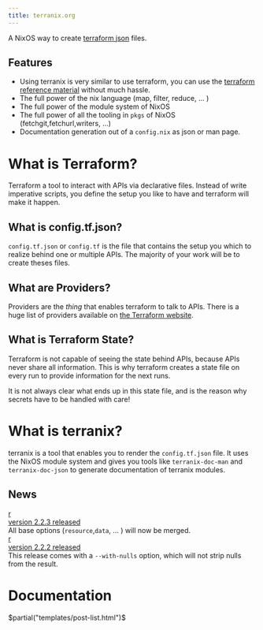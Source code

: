 ```yaml
---
title: terranix.org
---
```


A NixOS way to create [terraform json](https://www.terraform.io/docs/configuration/syntax-json.html) files.

## Features

* Using terranix is very similar to use terraform, you can use the
  [terraform reference material](https://www.terraform.io/docs/providers/index.html) without much hassle.
* The full power of the nix language (map, filter, reduce, ... )
* The full power of the module system of NixOS
* The full power of all the tooling in `pkgs` of NixOS (fetchgit,fetchurl,writers, ...)
* Documentation generation out of a `config.nix` as json or man page.

# What is Terraform?

Terraform a tool to interact with APIs via declarative files.
Instead of write imperative scripts, you
define the setup you like to have and terraform will make it happen.

## What is config.tf.json?

`config.tf.json` or `config.tf` is the file that contains the
setup you which to realize behind one or multiple APIs.
The majority of your work will be to create theses files.

## What are Providers?

Providers are the *thing* that enables terraform to talk to APIs.
There is a huge list of providers available on 
[the Terraform website](https://www.terraform.io/docs/providers/index.html).

## What is Terraform State?

Terraform is not capable of seeing the state behind APIs,
because APIs never share all information.
This is why terraform creates a state file
on every run to provide information for the next runs.

It is not always clear what ends up in this state file,
and is the reason why secrets have to be handled with care!


# What is terranix?

terranix is a tool that enables you to render the `config.tf.json` file.
It uses the NixOS module system and gives you tools like `terranix-doc-man` and `terranix-doc-json`
to generate documentation of terranix modules.

## News

<div class="media"> <div class="media-left"> <a href="https://github.com/mrVanDalo/terranix/releases/tag/2.2.3"> <div class="avatarholder">r</div> </a> </div> <div class="media-body"> <div class="media-heading"><a href="https://github.com/mrVanDalo/terranix/releases/tag/2.2.3"> version 2.2.3 released </a> </div> <div class="media-content"> All base options (<code>resource</code>,<code>data</code>, ... ) will now be merged. </div> </div> </div>

<div class="media"> <div class="media-left"> <a href="https://github.com/mrVanDalo/terranix/releases/tag/2.2.2"> <div class="avatarholder">r</div> </a> </div> <div class="media-body"> <div class="media-heading"><a href="https://github.com/mrVanDalo/terranix/releases/tag/2.2.2"> version 2.2.2 released </a> </div> <div class="media-content"> This release comes with a <code>--with-nulls</code> option, which will not strip nulls from the result.</div> </div> </div>

# Documentation

$partial("templates/post-list.html")$
